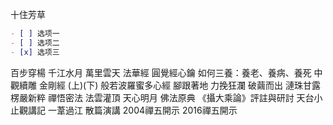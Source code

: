十住芳草
```markdown
- [ ] 选项一
- [ ] 选项二
- [x] 选项三
```
百步穿楊
千江水月
萬里雲天
法華經
圓覺經心鑰
如何三養：養老、養病、養死
中觀續雕
金剛經 (上)(下)
般若波羅蜜多心經
腳跟著地
力挽狂瀾
破繭而出
漣珠甘露
楞嚴新粹
禪悟密法
法雲灌頂
天心明月
佛法原典
《攝大乘論》評註與研討
天台小止觀講記
一葦過江
散篇演講
2004禪五開示
2016禪五開示